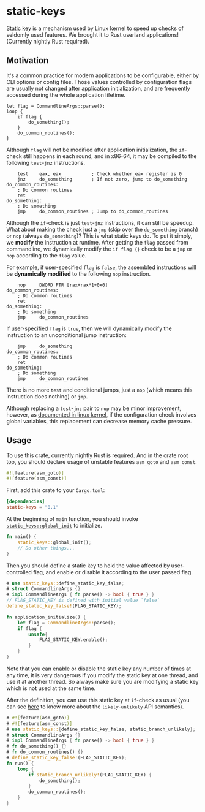 # static-keys

[Static key](https://docs.kernel.org/staging/static-keys.html) is a mechanism used by Linux kernel to speed up checks of seldomly used features. We brought it to Rust userland applications! (Currently nightly Rust required).

## Motivation

It's a common practice for modern applications to be configurable, either by CLI options or config files. Those values controlled by configuration flags are usually not changed after application initialization, and are frequently accessed during the whole application lifetime.

```rust,ignore
let flag = CommandlineArgs::parse();
loop {
    if flag {
        do_something();
    }
    do_common_routines();
}
```

Although `flag` will not be modified after application initialization, the `if`-check still happens in each round, and in x86-64, it may be compiled to the following `test`-`jnz` instructions.

```x86asm
    test    eax, eax           ; Check whether eax register is 0
    jnz     do_something       ; If not zero, jump to do_something
do_common_routines:
    ; Do common routines
    ret
do_something:
    ; Do something
    jmp     do_common_routines ; Jump to do_common_routines
```

Although the `if`-check is just `test`-`jnz` instructions, it can still be speedup. What about making the check just a `jmp` (skip over the `do_something` branch) or `nop` (always `do_something`)? This is what static keys do. To put it simply, we **modify** the instruction at runtime. After getting the `flag` passed from commandline, we dynamically modify the `if flag {}` check to be a `jmp` or `nop` according to the `flag` value.

For example, if user-specified `flag` is `false`, the assembled instructions will be **dynamically modified** to the following `nop` instruction.

```x86asm
    nop     DWORD PTR [rax+rax*1+0x0]
do_common_routines:
    ; Do common routines
    ret
do_something:
    ; Do something
    jmp     do_common_routines
```

If user-specified `flag` is `true`, then we will dynamically modify the instruction to an unconditional jump instruction:

```x86asm
    jmp     do_something
do_common_routines:
    ; Do common routines
    ret
do_something:
    ; Do something
    jmp     do_common_routines
```

There is no more `test` and conditional jumps, just a `nop` (which means this instruction does nothing) or `jmp`.

Although replacing a `test`-`jnz` pair to `nop` may be minor improvement, however, as [documented in linux kernel](https://docs.kernel.org/staging/static-keys.html#motivation), if the configuration check involves global variables, this replacement can decrease memory cache pressure.

## Usage

To use this crate, currently nightly Rust is required. And in the crate root top, you should declare usage of unstable features `asm_goto` and `asm_const`.

```rust
#![feature(asm_goto)]
#![feature(asm_const)]
```

First, add this crate to your `Cargo.toml`:

```toml
[dependencies]
static-keys = "0.1"
```

At the beginning of `main` function, you should invoke [`static_keys::global_init`](https://docs.rs/static-keys/latest/static-keys/fn.global_init.html) to initialize.

```rust
fn main() {
    static_keys::global_init();
    // Do other things...
}
```

Then you should define a static key to hold the value affected by user-controlled flag, and enable or disable it according to the user passed flag.

```rust
# use static_keys::define_static_key_false;
# struct CommandlineArgs {}
# impl CommandlineArgs { fn parse() -> bool { true } }
// FLAG_STATIC_KEY is defined with initial value `false`
define_static_key_false!(FLAG_STATIC_KEY);

fn application_initialize() {
    let flag = CommandlineArgs::parse();
    if flag {
        unsafe{
            FLAG_STATIC_KEY.enable();
        }
    }
}
```

Note that you can enable or disable the static key any number of times at any time, it is very dangerous if you modify the static key at one thread, and use it at another thread. So always make sure you are modifying a static key which is not used at the same time.

After the definition, you can use this static key at `if`-check as usual (you can see [here](https://doc.rust-lang.org/std/intrinsics/fn.likely.html) to know more about the `likely`-`unlikely` API semantics).

```rust
# #![feature(asm_goto)]
# #![feature(asm_const)]
# use static_keys::{define_static_key_false, static_branch_unlikely};
# struct CommandlineArgs {}
# impl CommandlineArgs { fn parse() -> bool { true } }
# fn do_something() {}
# fn do_common_routines() {}
# define_static_key_false!(FLAG_STATIC_KEY);
fn run() {
    loop {
        if static_branch_unlikely!(FLAG_STATIC_KEY) {
            do_something();
        }
        do_common_routines();
    }
}
```
